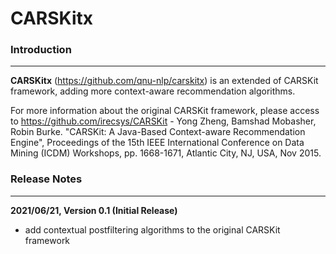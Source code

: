 # CARSKitx

### Introduction
-------------------

**CARSKitx** (https://github.com/qnu-nlp/carskitx) is an extended of CARSKit framework, adding more context-aware recommendation algorithms.

For more information about the original CARSKit framework, please access to https://github.com/irecsys/CARSKit - Yong Zheng, Bamshad Mobasher, Robin Burke. "CARSKit: A Java-Based Context-aware Recommendation Engine", Proceedings of the 15th IEEE International Conference on Data Mining (ICDM) Workshops, pp. 1668-1671, Atlantic City, NJ, USA, Nov 2015.

### Release Notes
------------------


**2021/06/21, Version 0.1 (Initial Release)**
* add contextual postfiltering algorithms to the original CARSKit framework





